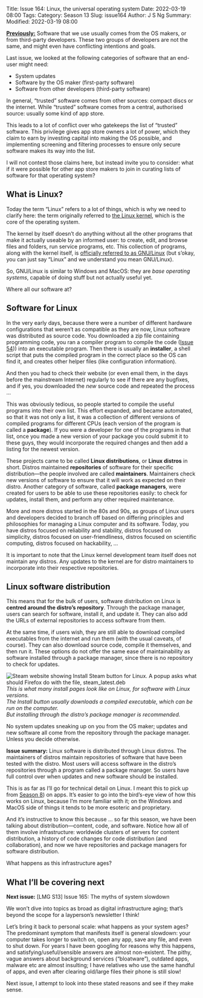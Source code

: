 Title: Issue 164: Linux, the universal operating system
Date: 2022-03-19 08:00
Tags: 
Category: Season 13
Slug: issue164
Author: J S Ng
Summary: 
Modified: 2022-03-19 08:00

[**Previously:**](https://buttondown.email/laymansguide/archive/) Software that we use usually comes from the OS makers, or from third-party developers. These two groups of developers are not the same, and might even have conflicting intentions and goals.

Last issue, we looked at the following categories of software that an end-user might need:

- System updates
- Software by the OS maker (first-party software)
- Software from other developers (third-party software)

In general, “trusted” software comes from other sources: compact discs or the internet. While “trusted” software comes from a central, authorised source: usually some kind of app store.

This leads to a lot of conflict over who gatekeeps the list of “trusted” software. This privilege gives app store owners a lot of power, which they claim to earn by investing capital into making the OS possible, and implementing screening and filtering processes to ensure only secure software makes its way into the list.

I will not contest those claims here, but instead invite you to consider: what if it were possible for other app store makers to join in curating lists of software for that operating system?

## What is Linux?

Today the term “Linux” refers to a lot of things, which is why we need to clarify here: the term originally referred to [the Linux kernel](https://www.redhat.com/en/topics/linux/what-is-the-linux-kernel), which is the core of the operating system.

The kernel by itself doesn’t do anything without all the other programs that make it actually useable by an informed user: to create, edit, and browse files and folders, run service programs, etc. This collection of programs, along with the kernel itself, is [officially referred to as GNU/Linux](https://www.getgnulinux.org/en/linux) (but s’okay, you can just say “Linux” and we understand you mean GNU/Linux).

So, GNU/Linux is similar to Windows and MacOS: they are *base operating systems*, capable of doing stuff but not actually useful yet.

Where all our software at?

## Software for Linux

In the very early days, because there were a number of different hardware configurations that weren’t as compatible as they are now, Linux software was distributed as source code. You downloaded a zip file containing programming code, you ran a compiler program to compile the code ([Issue 54]({filename}/season05/issue054/issue054.md))) into an executable program. Then there is usually an **installer**, a shell script that puts the compiled program in the correct place so the OS can find it, and creates other helper files (like configuration information).

And then you had to check their website (or even email them, in the days before the mainstream Internet) regularly to see if there are any bugfixes, and if yes, you downloaded the *new* source code and repeated the process …

This was obviously tedious, so people started to compile the useful programs into their own list. This effort expanded, and became automated, so that it was not only a list, it was a collection of different versions of compiled programs for different CPUs (each version of the program is called a **package**). If you were a developer for one of the programs in that list, once you made a new version of your package you could submit it to these guys, they would incorporate the required changes and then add a listing for the newest version.

These projects came to be called **Linux distributions**, or **Linux distros** in short. Distros maintained **repositories** of software for their specific distribution—the people involved are called **maintainers**. Maintainers check new versions of software to ensure that it will work as expected on their distro. Another category of software, called **package managers**, were created for users to be able to use these repositories easily: to check for updates, install them, and perform any other required maintenance.

More and more distros started in the 80s and 90s, as groups of Linux users and developers decided to branch off based on differing principles and philosophies for managing a Linux computer and its software. Today, you have distros focused on reliability and stability, distros focused on simplicity, distros focused on user-friendliness, distros focused on scientific computing, distros focused on hackability, …

It is important to note that the Linux kernel development team itself does not maintain any distros. Any updates to the kernel are for distro maintainers to incorporate into their respective repositories.

## Linux software distribution

This means that for the bulk of users, software distribution on Linux is **centred around the distro’s repository**. Through the package manager, users can search for software, install it, and update it. They can also add the URLs of external repositories to access software from them.

At the same time, if users wish, they are still able to download compiled executables from the internet and run them (with the usual caveats, of course). They can also download source code, compile it themselves, and then run it. These options do not offer the same ease of maintainability as software installed through a package manager, since there is no repository to check for updates.

![Steam website showing Install Steam button for Linux. A popup asks what should Firefox do with the file, steam_latest.deb]({attach}/season13/issue164/issue164_01.png)  
*This is what many install pages look like on Linux, for software with Linux versions.<br />The Install button usually downloads a compiled executable, which can be run on the computer.<br />But installing through the distro’s package manager is recommended.*    

No system updates sneaking up on you from the OS maker; updates and new software all come from the repository through the package manager. Unless you decide otherwise.

**Issue summary:** Linux software is distributed through Linux distros. The maintainers of distros maintain repositories of software that have been tested with the distro. Most users will access software in the distro’s repositories through a program called a package manager. So users have full control over when updates and new software should be installed.

This is as far as I’ll go for technical detail on Linux. I meant this to pick up from [Season 8]({filename}/season08/issue092/issue092.md)) on apps. It’s easier to go into the bird’s-eye view of how this works on Linux, because I’m more familiar with it; on the Windows and MacOS side of things it tends to be more esoteric and proprietary.

And it’s instructive to know this because … so far this season, we have been talking about distribution—content, code, and software. Notice how all of them involve infrastructure: worldwide clusters of servers for content distribution, a history of code changes for code distribution (and collaboration), and now we have repositories and package managers for software distribution.

What happens as this infrastructure ages?

## What I’ll be covering next

**Next issue:** [LMG S13] Issue 165: The myths of system slowdown

We won’t dive into topics as broad as digital infrastructure aging; that’s beyond the scope for a layperson’s newsletter I think!

Let’s bring it back to personal scale: what happens as your system ages? The predominant symptom that manifests itself is general slowdown: your computer takes longer to switch on, open any app, save any file, and even to shut down. For years I have been googling for reasons why this happens, and satisfying/useful/sensible answers are almost non-existent. The pithy, vague answers about background services (“bloatware”), outdated apps, malware etc are almost insulting; I have relatives who use the same handful of apps, and even after clearing old/large files their phone is still slow!

Next issue, I attempt to look into these stated reasons and see if they make sense.
